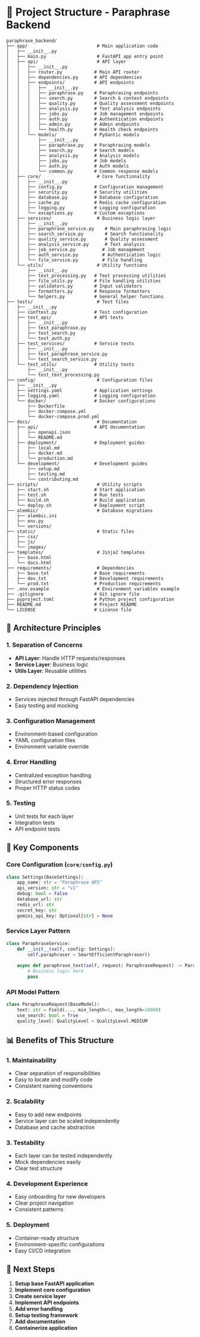 # 📁 Project Structure - Paraphrase Backend

```
paraphrase_backend/
├── app/                          # Main application code
│   ├── __init__.py
│   ├── main.py                   # FastAPI app entry point
│   ├── api/                      # API layer
│   │   ├── __init__.py
│   │   ├── router.py            # Main API router
│   │   ├── dependencies.py      # API dependencies
│   │   ├── endpoints/           # API endpoints
│   │   │   ├── __init__.py
│   │   │   ├── paraphrase.py    # Paraphrasing endpoints
│   │   │   ├── search.py        # Search & context endpoints
│   │   │   ├── quality.py       # Quality assessment endpoints
│   │   │   ├── analysis.py      # Text analysis endpoints
│   │   │   ├── jobs.py          # Job management endpoints
│   │   │   ├── auth.py          # Authentication endpoints
│   │   │   ├── admin.py         # Admin endpoints
│   │   │   └── health.py        # Health check endpoints
│   │   └── models/              # Pydantic models
│   │       ├── __init__.py
│   │       ├── paraphrase.py    # Paraphrasing models
│   │       ├── search.py        # Search models
│   │       ├── analysis.py      # Analysis models
│   │       ├── jobs.py          # Job models
│   │       ├── auth.py          # Auth models
│   │       └── common.py        # Common response models
│   ├── core/                     # Core functionality
│   │   ├── __init__.py
│   │   ├── config.py            # Configuration management
│   │   ├── security.py          # Security utilities
│   │   ├── database.py          # Database configuration
│   │   ├── cache.py             # Redis cache configuration
│   │   ├── logging.py           # Logging configuration
│   │   └── exceptions.py        # Custom exceptions
│   ├── services/                 # Business logic layer
│   │   ├── __init__.py
│   │   ├── paraphrase_service.py    # Main paraphrasing logic
│   │   ├── search_service.py        # Search functionality
│   │   ├── quality_service.py       # Quality assessment
│   │   ├── analysis_service.py      # Text analysis
│   │   ├── job_service.py          # Job management
│   │   ├── auth_service.py         # Authentication logic
│   │   └── file_service.py         # File handling
│   └── utils/                    # Utility functions
│       ├── __init__.py
│       ├── text_processing.py   # Text processing utilities
│       ├── file_utils.py        # File handling utilities
│       ├── validators.py        # Input validators
│       ├── formatters.py        # Response formatters
│       └── helpers.py           # General helper functions
├── tests/                        # Test files
│   ├── __init__.py
│   ├── conftest.py              # Test configuration
│   ├── test_api/                # API tests
│   │   ├── __init__.py
│   │   ├── test_paraphrase.py
│   │   ├── test_search.py
│   │   └── test_auth.py
│   ├── test_services/           # Service tests
│   │   ├── __init__.py
│   │   ├── test_paraphrase_service.py
│   │   └── test_search_service.py
│   └── test_utils/              # Utility tests
│       ├── __init__.py
│       └── test_text_processing.py
├── config/                       # Configuration files
│   ├── __init__.py
│   ├── settings.yaml            # Application settings
│   ├── logging.yaml             # Logging configuration
│   └── docker/                  # Docker configurations
│       ├── Dockerfile
│       ├── docker-compose.yml
│       └── docker-compose.prod.yml
├── docs/                         # Documentation
│   ├── api/                     # API documentation
│   │   ├── openapi.json
│   │   └── README.md
│   ├── deployment/              # Deployment guides
│   │   ├── local.md
│   │   ├── docker.md
│   │   └── production.md
│   └── development/             # Development guides
│       ├── setup.md
│       ├── testing.md
│       └── contributing.md
├── scripts/                      # Utility scripts
│   ├── start.sh                 # Start application
│   ├── test.sh                  # Run tests
│   ├── build.sh                 # Build application
│   └── deploy.sh                # Deployment script
├── alembic/                      # Database migrations
│   ├── alembic.ini
│   ├── env.py
│   └── versions/
├── static/                       # Static files
│   ├── css/
│   ├── js/
│   └── images/
├── templates/                    # Jinja2 templates
│   ├── base.html
│   └── docs.html
├── requirements/                 # Dependencies
│   ├── base.txt                 # Base requirements
│   ├── dev.txt                  # Development requirements
│   └── prod.txt                 # Production requirements
├── .env.example                  # Environment variables example
├── .gitignore                   # Git ignore file
├── pyproject.toml               # Python project configuration
├── README.md                    # Project README
└── LICENSE                      # License file
```

## 🎯 Architecture Principles

### 1. **Separation of Concerns**
- **API Layer**: Handle HTTP requests/responses
- **Service Layer**: Business logic
- **Utils Layer**: Reusable utilities

### 2. **Dependency Injection**
- Services injected through FastAPI dependencies
- Easy testing and mocking

### 3. **Configuration Management**
- Environment-based configuration
- YAML configuration files
- Environment variable override

### 4. **Error Handling**
- Centralized exception handling
- Structured error responses
- Proper HTTP status codes

### 5. **Testing**
- Unit tests for each layer
- Integration tests
- API endpoint tests

## 🔧 Key Components

### Core Configuration (`core/config.py`)
```python
class Settings(BaseSettings):
    app_name: str = "Paraphrase API"
    api_version: str = "v1"
    debug: bool = False
    database_url: str
    redis_url: str
    secret_key: str
    gemini_api_key: Optional[str] = None
```

### Service Layer Pattern
```python
class ParaphraseService:
    def __init__(self, config: Settings):
        self.paraphraser = SmartEfficientParaphraser()
    
    async def paraphrase_text(self, request: ParaphraseRequest) -> ParaphraseResponse:
        # Business logic here
        pass
```

### API Model Pattern
```python
class ParaphraseRequest(BaseModel):
    text: str = Field(..., min_length=1, max_length=10000)
    use_search: bool = True
    quality_level: QualityLevel = QualityLevel.MEDIUM
```

## 📊 Benefits of This Structure

### 1. **Maintainability**
- Clear separation of responsibilities
- Easy to locate and modify code
- Consistent naming conventions

### 2. **Scalability**
- Easy to add new endpoints
- Service layer can be scaled independently
- Database and cache abstraction

### 3. **Testability**
- Each layer can be tested independently
- Mock dependencies easily
- Clear test structure

### 4. **Development Experience**
- Easy onboarding for new developers
- Clear project navigation
- Consistent patterns

### 5. **Deployment**
- Container-ready structure
- Environment-specific configurations
- Easy CI/CD integration

## 🚀 Next Steps

1. **Setup base FastAPI application**
2. **Implement core configuration**
3. **Create service layer**
4. **Implement API endpoints**
5. **Add error handling**
6. **Setup testing framework**
7. **Add documentation**
8. **Containerize application**
